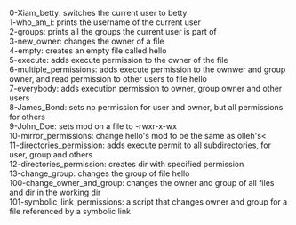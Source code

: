 0-Xiam_betty: switches the current user to betty<br>
1-who_am_i: prints the username of the current user<br>
2-groups: prints all the groups the current user is part of<br>
3-new_owner: changes the owner of a file<br>
4-empty: creates an empty file called hello<br>
5-execute: adds execute permission to the owner of the file<br>
6-multiple_permissions: adds execute permission to the ownwer and group owner, and read permission to other users to file hello<br>
7-everybody: adds execution permission to owner, group owner and other users<br>
8-James_Bond: sets no permission for user and owner, but all permissions for others<br>
9-John_Doe: sets mod on a file to -rwxr-x-wx<br>
10-mirror_permissions: change hello's mod to be the same as olleh's<<br>
11-directories_permission: adds execute permit to all subdirectories, for user, group and others<br>
12-directories_permission: creates dir with specified permission<br>
13-change_group: changes the group of file hello<br>
100-change_owner_and_group: changes the owner and group of all files and dir in the working dir<br>
101-symbolic_link_permissions: a script that changes owner and group for a file referenced by a symbolic link<br> 
